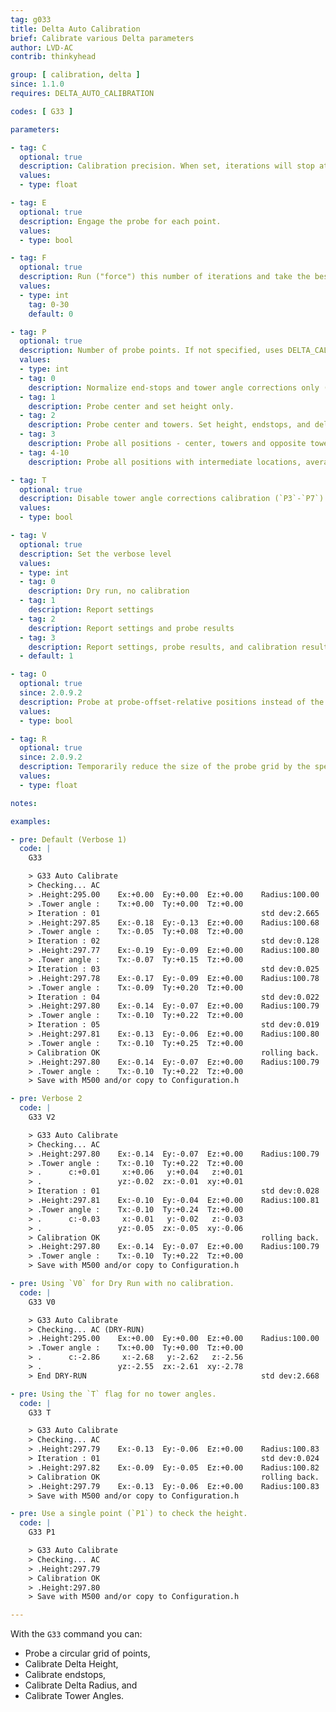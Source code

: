 ```yaml
---
tag: g033
title: Delta Auto Calibration
brief: Calibrate various Delta parameters
author: LVD-AC
contrib: thinkyhead

group: [ calibration, delta ]
since: 1.1.0
requires: DELTA_AUTO_CALIBRATION

codes: [ G33 ]

parameters:

- tag: C
  optional: true
  description: Calibration precision. When set, iterations will stop at the given precision. Otherwise iterations will stop at the best achievable precision.
  values:
  - type: float

- tag: E
  optional: true
  description: Engage the probe for each point.
  values:
  - type: bool

- tag: F
  optional: true
  description: Run ("force") this number of iterations and take the best result.
  values:
  - type: int
    tag: 0-30
    default: 0

- tag: P
  optional: true
  description: Number of probe points. If not specified, uses DELTA_CALIBRATION_DEFAULT_POINTS
  values:
  - type: int
  - tag: 0
    description: Normalize end-stops and tower angle corrections only (no probing).
  - tag: 1
    description: Probe center and set height only.
  - tag: 2
    description: Probe center and towers. Set height, endstops, and delta radius.
  - tag: 3
    description: Probe all positions - center, towers and opposite towers. Set all.
  - tag: 4-10
    description: Probe all positions with intermediate locations, averaging them.

- tag: T
  optional: true
  description: Disable tower angle corrections calibration (`P3`-`P7`)
  values:
  - type: bool

- tag: V
  optional: true
  description: Set the verbose level
  values:
  - type: int
  - tag: 0
    description: Dry run, no calibration
  - tag: 1
    description: Report settings
  - tag: 2
    description: Report settings and probe results
  - tag: 3
    description: Report settings, probe results, and calibration results
  - default: 1

- tag: O
  optional: true
  since: 2.0.9.2
  description: Probe at probe-offset-relative positions instead of the required kinematic points.
  values:
  - type: bool

- tag: R
  optional: true
  since: 2.0.9.2
  description: Temporarily reduce the size of the probe grid by the specified amount.
  values:
  - type: float

notes:

examples:

- pre: Default (Verbose 1)
  code: |
    G33

    > G33 Auto Calibrate
    > Checking... AC
    > .Height:295.00    Ex:+0.00  Ey:+0.00  Ez:+0.00    Radius:100.00
    > .Tower angle :    Tx:+0.00  Ty:+0.00  Tz:+0.00
    > Iteration : 01                                    std dev:2.665
    > .Height:297.85    Ex:-0.18  Ey:-0.13  Ez:+0.00    Radius:100.68
    > .Tower angle :    Tx:-0.05  Ty:+0.08  Tz:+0.00
    > Iteration : 02                                    std dev:0.128
    > .Height:297.77    Ex:-0.19  Ey:-0.09  Ez:+0.00    Radius:100.80
    > .Tower angle :    Tx:-0.07  Ty:+0.15  Tz:+0.00
    > Iteration : 03                                    std dev:0.025
    > .Height:297.78    Ex:-0.17  Ey:-0.09  Ez:+0.00    Radius:100.78
    > .Tower angle :    Tx:-0.09  Ty:+0.20  Tz:+0.00
    > Iteration : 04                                    std dev:0.022
    > .Height:297.80    Ex:-0.14  Ey:-0.07  Ez:+0.00    Radius:100.79
    > .Tower angle :    Tx:-0.10  Ty:+0.22  Tz:+0.00
    > Iteration : 05                                    std dev:0.019
    > .Height:297.81    Ex:-0.13  Ey:-0.06  Ez:+0.00    Radius:100.80
    > .Tower angle :    Tx:-0.10  Ty:+0.25  Tz:+0.00
    > Calibration OK                                    rolling back.
    > .Height:297.80    Ex:-0.14  Ey:-0.07  Ez:+0.00    Radius:100.79
    > .Tower angle :    Tx:-0.10  Ty:+0.22  Tz:+0.00
    > Save with M500 and/or copy to Configuration.h

- pre: Verbose 2
  code: |
    G33 V2

    > G33 Auto Calibrate
    > Checking... AC
    > .Height:297.80    Ex:-0.14  Ey:-0.07  Ez:+0.00    Radius:100.79
    > .Tower angle :    Tx:-0.10  Ty:+0.22  Tz:+0.00
    > .      c:+0.01     x:+0.06   y:+0.04   z:+0.01
    > .                 yz:-0.02  zx:-0.01  xy:+0.01
    > Iteration : 01                                    std dev:0.028
    > .Height:297.81    Ex:-0.10  Ey:-0.04  Ez:+0.00    Radius:100.81
    > .Tower angle :    Tx:-0.10  Ty:+0.24  Tz:+0.00
    > .      c:-0.03     x:-0.01   y:-0.02   z:-0.03
    > .                 yz:-0.05  zx:-0.05  xy:-0.06
    > Calibration OK                                    rolling back.
    > .Height:297.80    Ex:-0.14  Ey:-0.07  Ez:+0.00    Radius:100.79
    > .Tower angle :    Tx:-0.10  Ty:+0.22  Tz:+0.00
    > Save with M500 and/or copy to Configuration.h

- pre: Using `V0` for Dry Run with no calibration.
  code: |
    G33 V0

    > G33 Auto Calibrate
    > Checking... AC (DRY-RUN)
    > .Height:295.00    Ex:+0.00  Ey:+0.00  Ez:+0.00    Radius:100.00
    > .Tower angle :    Tx:+0.00  Ty:+0.00  Tz:+0.00
    > .      c:-2.86     x:-2.68   y:-2.62   z:-2.56
    > .                 yz:-2.55  zx:-2.61  xy:-2.78
    > End DRY-RUN                                       std dev:2.668

- pre: Using the `T` flag for no tower angles.
  code: |
    G33 T

    > G33 Auto Calibrate
    > Checking... AC
    > .Height:297.79    Ex:-0.13  Ey:-0.06  Ez:+0.00    Radius:100.83
    > Iteration : 01                                    std dev:0.024
    > .Height:297.82    Ex:-0.09  Ey:-0.05  Ez:+0.00    Radius:100.82
    > Calibration OK                                    rolling back.
    > .Height:297.79    Ex:-0.13  Ey:-0.06  Ez:+0.00    Radius:100.83
    > Save with M500 and/or copy to Configuration.h

- pre: Use a single point (`P1`) to check the height.
  code: |
    G33 P1

    > G33 Auto Calibrate
    > Checking... AC
    > .Height:297.79
    > Calibration OK
    > .Height:297.80
    > Save with M500 and/or copy to Configuration.h

---
```


With the `G33` command you can:
- Probe a circular grid of points,
- Calibrate Delta Height,
- Calibrate endstops,
- Calibrate Delta Radius, and
- Calibrate Tower Angles.
